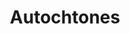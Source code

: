 ---
title: Autochtones
longTitle: 'Autochtones'
tags:
- gccommon
french:
- "[[Indigenous peoples]]"
---